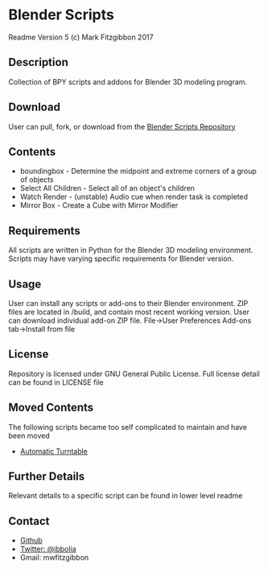 Blender Scripts
===============
Readme Version 5
(c) Mark Fitzgibbon 2017

Description
-----------
Collection of BPY scripts and addons for Blender 3D modeling program.

Download
--------
User can pull, fork, or download from the [Blender Scripts Repository](https://github.com/ibbolia/blender-scripts)

Contents
----------
- boundingbox - Determine the midpoint and extreme corners of a group of objects
- Select All Children - Select all of an object's children
- Watch Render - (unstable) Audio cue when render task is completed
- Mirror Box - Create a Cube with Mirror Modifier


Requirements
------------
All scripts are written in Python for the Blender 3D modeling environment. 
Scripts may have varying specific requirements for Blender version.

Usage
-----
User can install any scripts or add-ons to their Blender environment.
ZIP files are located in /build, and contain most recent working version.
User can download individual add-on ZIP file.
File->User Preferences
Add-ons tab->Install from file

License
-------
Repository is licensed under GNU General Public License.
Full license detail can be found in LICENSE file 

Moved Contents
--------------
The following scripts became too self complicated to maintain and have been moved
- [Automatic Turntable](https://github.com/ibbolia/blender-automatic-turntable)

Further Details
---------------
Relevant details to a specific script can be found in lower level readme

Contact
-------
- [Github](https://github.com/ibbolia)
- [Twitter: @ibbolia](https://twitter.com/ibbolia)
- Gmail: mwfitzgibbon